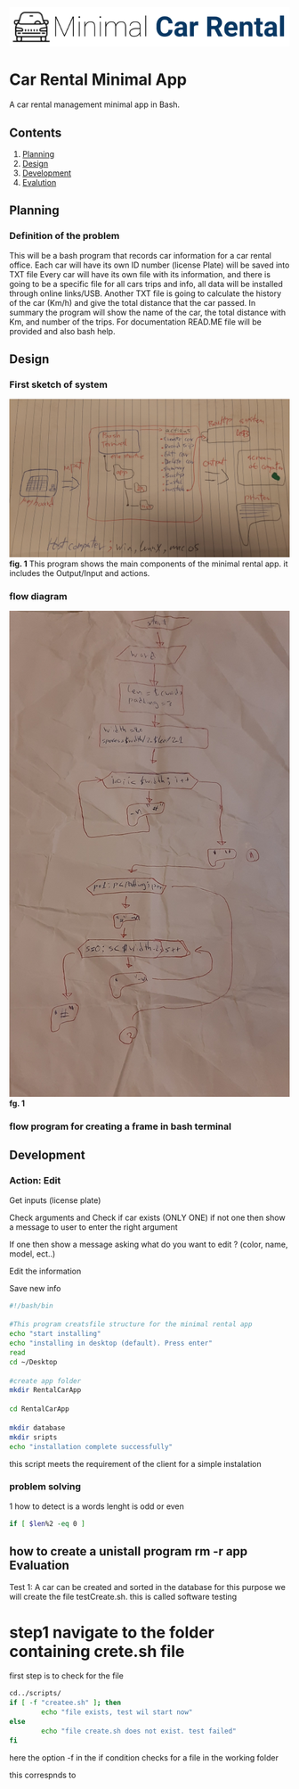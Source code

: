 ![CarRental](logo.png)

Car Rental Minimal App
===========================

A car rental management minimal app in Bash.

Contents
-----
  1. [Planning](#planning)
  1. [Design](#design)
  1. [Development](#development)
  1. [Evalution](#evaluation)

Planning
----------
### Definition of the problem 
This will be a bash program that records car information for a car rental office. 
Each car will have its own ID number (license Plate) will be saved into TXT file 
Every car will have its own file with its information, and there is going to be a specific file for all cars trips and info, all data will be installed through online links/USB. 
Another TXT file is going to calculate the history of the car (Km/h) and give the total distance that the car passed.
In summary the program will show the name of the car, the total distance with Km, and number of the trips. 
For documentation READ.ME file will be provided and also bash help.

Design
---------
### First sketch of system 
![CarRental](CSProject.jpg)
**fig. 1** This program shows the main components of the minimal rental app. it includes the Output/Input and actions. 

### flow diagram 
![CarRental](flow.jpg)
**fg. 1**   

### flow program for creating a frame in bash terminal

Development
--------
### Action: Edit 
Get inputs (license plate)
  
Check arguments and Check if car exists  (ONLY ONE) if not one then show a message to user to enter the right argument 

If one then show a message asking what do you want to edit ? (color, name, model, ect..)

Edit the information 

Save new info 

``` sh 
#!/bash/bin

#This program creatsfile structure for the minimal rental app
echo "start installing"
echo "installing in desktop (default). Press enter"
read
cd ~/Desktop

#create app folder
mkdir RentalCarApp

cd RentalCarApp

mkdir database
mkdir sripts
echo "installation complete successfully"

```
this script meets the requirement of the client for a simple instalation

### problem solving 
1 how to detect is a words lenght is odd or even 
```.sh 
if [ $len%2 -eq 0 ]
```
how to create a unistall program 
rm -r app 
Evaluation
-----------
Test 1: A car can be created and sorted in the database 
for this purpose we will create the file testCreate.sh. this is called software testing 
# step1 navigate to the folder containing crete.sh file

first step is to check for the file 
```.sh
cd../scripts/
if [ -f "createe.sh" ]; then
        echo "file exists, test wil start now"
else
        echo "file create.sh does not exist. test failed"
fi
```
here the option -f in the if condition checks for a file in the working folder 

this correspnds to 

